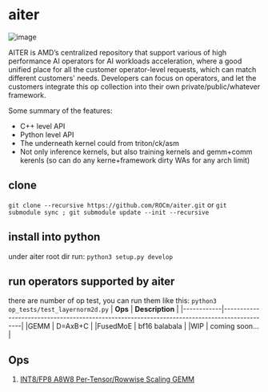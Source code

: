 # aiter
![image](https://github.com/user-attachments/assets/9457804f-77cd-44b0-a088-992e4b9971c6)


AITER is AMD’s centralized repository that support various of high performance AI operators for AI workloads acceleration, where a good unified place for all the customer operator-level requests, which can match different customers' needs. Developers can focus on operators, and let the customers integrate this op collection into their own private/public/whatever framework.
 

Some summary of the features:
* C++ level API
* Python level API
* The underneath kernel could from triton/ck/asm
* Not only inference kernels, but also training kernels and gemm+comm kerenls (so can do any kerne+framework dirty WAs for any arch limit)



## clone
`git clone --recursive https://github.com/ROCm/aiter.git`
or
`git submodule sync ; git submodule update --init --recursive`

## install into python
under aiter root dir run: `python3 setup.py develop`

## run operators supported by aiter
there are number of op test, you can run them like this: `python3 op_tests/test_layernorm2d.py`
|  **Ops**   | **Description**                                                                             |
|------------|---------------------------------------------------------------------------------------------|
|GEMM        | D=AxB+C                                                                                     |
|FusedMoE    | bf16 balabala                                                                               |
|WIP         | coming soon...                                                                              |

## Ops
1. [INT8/FP8 A8W8 Per-Tensor/Rowwise Scaling GEMM](csrc/ck_gemm_a8w8/README.md)
